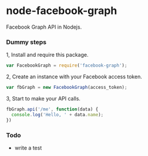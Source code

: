 node-facebook-graph
==========

Facebook Graph API in Nodejs.

### Dummy steps
1, Install and require this package.
```javascript
var FacebookGraph = require('facebook-graph');
```

2, Create an instance with your Facebook access token.
```javascript
var fbGraph = new FacebookGraph(access_token);
```

3, Start to make your API calls.
```javascript
fbGraph.api('/me', function(data) {
  console.log('Hello, ' + data.name);
})
```

### Todo
* write a test
